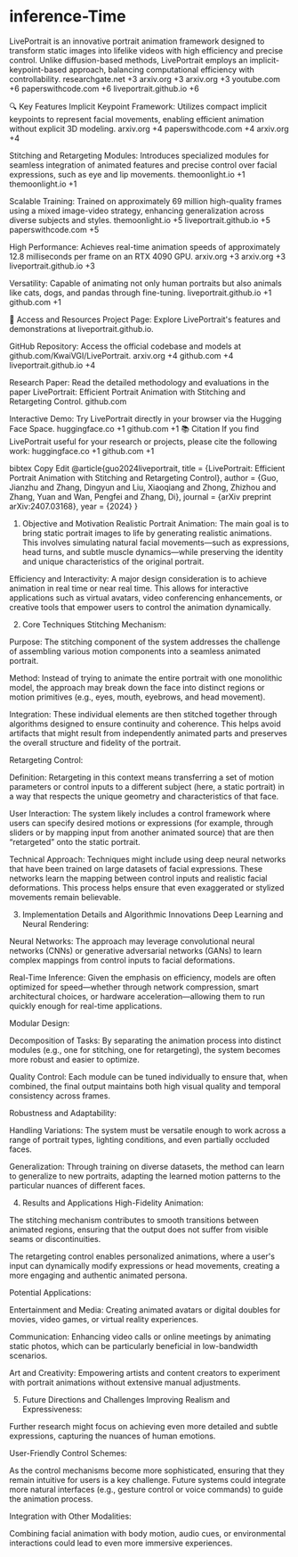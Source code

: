 # inference-Time
LivePortrait is an innovative portrait animation framework designed to transform static images into lifelike videos with high efficiency and precise control. Unlike diffusion-based methods, LivePortrait employs an implicit-keypoint-based approach, balancing computational efficiency with controllability.
researchgate.net
+3
arxiv.org
+3
arxiv.org
+3
youtube.com
+6
paperswithcode.com
+6
liveportrait.github.io
+6

🔍 Key Features
Implicit Keypoint Framework: Utilizes compact implicit keypoints to represent facial movements, enabling efficient animation without explicit 3D modeling.
arxiv.org
+4
paperswithcode.com
+4
arxiv.org
+4

Stitching and Retargeting Modules: Introduces specialized modules for seamless integration of animated features and precise control over facial expressions, such as eye and lip movements.
themoonlight.io
+1
themoonlight.io
+1

Scalable Training: Trained on approximately 69 million high-quality frames using a mixed image-video strategy, enhancing generalization across diverse subjects and styles.
themoonlight.io
+5
liveportrait.github.io
+5
paperswithcode.com
+5

High Performance: Achieves real-time animation speeds of approximately 12.8 milliseconds per frame on an RTX 4090 GPU.
arxiv.org
+3
arxiv.org
+3
liveportrait.github.io
+3

Versatility: Capable of animating not only human portraits but also animals like cats, dogs, and pandas through fine-tuning.
liveportrait.github.io
+1
github.com
+1

📄 Access and Resources
Project Page: Explore LivePortrait's features and demonstrations at liveportrait.github.io.

GitHub Repository: Access the official codebase and models at github.com/KwaiVGI/LivePortrait.
arxiv.org
+4
github.com
+4
liveportrait.github.io
+4

Research Paper: Read the detailed methodology and evaluations in the paper LivePortrait: Efficient Portrait Animation with Stitching and Retargeting Control.
github.com

Interactive Demo: Try LivePortrait directly in your browser via the Hugging Face Space.
huggingface.co
+1
github.com
+1
📚 Citation
If you find LivePortrait useful for your research or projects, please cite the following work:
huggingface.co
+1
github.com
+1

bibtex
Copy
Edit
@article{guo2024liveportrait,
  title   = {LivePortrait: Efficient Portrait Animation with Stitching and Retargeting Control},
  author  = {Guo, Jianzhu and Zhang, Dingyun and Liu, Xiaoqiang and Zhong, Zhizhou and Zhang, Yuan and Wan, Pengfei and Zhang, Di},
  journal = {arXiv preprint arXiv:2407.03168},
  year    = {2024}
}
1. Objective and Motivation
Realistic Portrait Animation:
The main goal is to bring static portrait images to life by generating realistic animations. This involves simulating natural facial movements—such as expressions, head turns, and subtle muscle dynamics—while preserving the identity and unique characteristics of the original portrait.

Efficiency and Interactivity:
A major design consideration is to achieve animation in real time or near real time. This allows for interactive applications such as virtual avatars, video conferencing enhancements, or creative tools that empower users to control the animation dynamically.

2. Core Techniques
Stitching Mechanism:

Purpose: The stitching component of the system addresses the challenge of assembling various motion components into a seamless animated portrait.

Method: Instead of trying to animate the entire portrait with one monolithic model, the approach may break down the face into distinct regions or motion primitives (e.g., eyes, mouth, eyebrows, and head movement).

Integration: These individual elements are then stitched together through algorithms designed to ensure continuity and coherence. This helps avoid artifacts that might result from independently animated parts and preserves the overall structure and fidelity of the portrait.

Retargeting Control:

Definition: Retargeting in this context means transferring a set of motion parameters or control inputs to a different subject (here, a static portrait) in a way that respects the unique geometry and characteristics of that face.

User Interaction: The system likely includes a control framework where users can specify desired motions or expressions (for example, through sliders or by mapping input from another animated source) that are then “retargeted” onto the static portrait.

Technical Approach: Techniques might include using deep neural networks that have been trained on large datasets of facial expressions. These networks learn the mapping between control inputs and realistic facial deformations. This process helps ensure that even exaggerated or stylized movements remain believable.

3. Implementation Details and Algorithmic Innovations
Deep Learning and Neural Rendering:

Neural Networks: The approach may leverage convolutional neural networks (CNNs) or generative adversarial networks (GANs) to learn complex mappings from control inputs to facial deformations.

Real-Time Inference: Given the emphasis on efficiency, models are often optimized for speed—whether through network compression, smart architectural choices, or hardware acceleration—allowing them to run quickly enough for real-time applications.

Modular Design:

Decomposition of Tasks: By separating the animation process into distinct modules (e.g., one for stitching, one for retargeting), the system becomes more robust and easier to optimize.

Quality Control: Each module can be tuned individually to ensure that, when combined, the final output maintains both high visual quality and temporal consistency across frames.

Robustness and Adaptability:

Handling Variations: The system must be versatile enough to work across a range of portrait types, lighting conditions, and even partially occluded faces.

Generalization: Through training on diverse datasets, the method can learn to generalize to new portraits, adapting the learned motion patterns to the particular nuances of different faces.

4. Results and Applications
High-Fidelity Animation:

The stitching mechanism contributes to smooth transitions between animated regions, ensuring that the output does not suffer from visible seams or discontinuities.

The retargeting control enables personalized animations, where a user's input can dynamically modify expressions or head movements, creating a more engaging and authentic animated persona.

Potential Applications:

Entertainment and Media: Creating animated avatars or digital doubles for movies, video games, or virtual reality experiences.

Communication: Enhancing video calls or online meetings by animating static photos, which can be particularly beneficial in low-bandwidth scenarios.

Art and Creativity: Empowering artists and content creators to experiment with portrait animations without extensive manual adjustments.

5. Future Directions and Challenges
Improving Realism and Expressiveness:

Further research might focus on achieving even more detailed and subtle expressions, capturing the nuances of human emotions.

User-Friendly Control Schemes:

As the control mechanisms become more sophisticated, ensuring that they remain intuitive for users is a key challenge. Future systems could integrate more natural interfaces (e.g., gesture control or voice commands) to guide the animation process.

Integration with Other Modalities:

Combining facial animation with body motion, audio cues, or environmental interactions could lead to even more immersive experiences.




